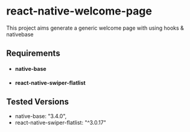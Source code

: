 # react-native-welcome-page

This project aims generate a generic welcome page with using hooks & nativebase

## Requirements
- #### native-base
- #### react-native-swiper-flatlist



## Tested Versions
- native-base:  "3.4.0",
- react-native-swiper-flatlist: "^3.0.17"
